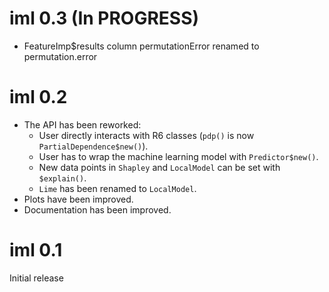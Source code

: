# iml 0.3 (In PROGRESS)
* FeatureImp$results column permutationError renamed to permutation.error

# iml 0.2
* The API has been  reworked: 
  * User directly interacts with R6 classes (`pdp()` is now `PartialDependence$new()`).
  * User has to wrap the machine learning model with `Predictor$new()`.
  * New data points in `Shapley` and `LocalModel` can be set with `$explain()`.
  * `Lime` has been renamed to `LocalModel`.
* Plots have been improved.
* Documentation has been improved.

# iml 0.1
Initial release